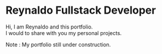 # Reynaldo Fullstack Developer

Hi, I am Reynaldo and this portfolio.\
I would to share with you my personal projects.

Note : My portfolio still under construction. 